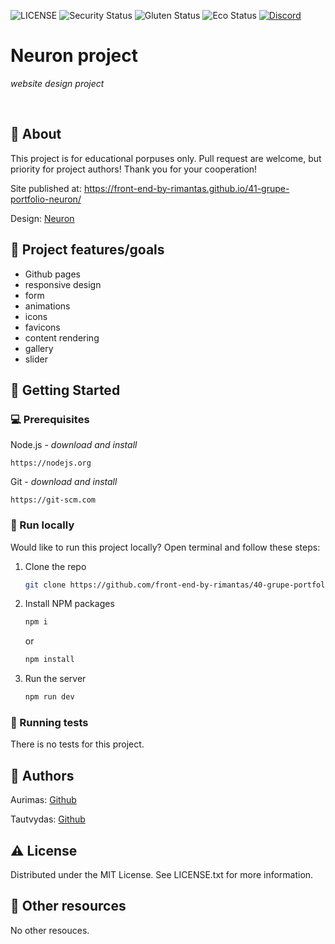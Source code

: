 ![LICENSE](https://img.shields.io/badge/license-MIT-blue.svg?style=flat-square)
![Security Status](https://img.shields.io/security-headers?label=Security&url=https%3A%2F%2Fgithub.com&style=flat-square)
![Gluten Status](https://img.shields.io/badge/Gluten-Free-green.svg)
![Eco Status](https://img.shields.io/badge/ECO-Friendly-green.svg)
[![Discord](https://discord.com/api/guilds/571393319201144843/widget.png)](https://discord.gg/dRwW4rw)

# Neuron project

_website design project_

<br>

## 🌟 About

This project is for educational porpuses only. Pull request are welcome, but priority for project authors! Thank you for your cooperation!

Site published at: https://front-end-by-rimantas.github.io/41-grupe-portfolio-neuron/

Design: [Neuron](https://demo.auburnforest.com/html/neuron/demo/index.html)

## 🎯 Project features/goals

-   Github pages
-   responsive design
-   form
-   animations
-   icons
-   favicons
-   content rendering
-   gallery
-   slider

## 🧰 Getting Started

### 💻 Prerequisites

Node.js - _download and install_

```
https://nodejs.org
```

Git - _download and install_

```
https://git-scm.com
```

### 🏃 Run locally

Would like to run this project locally? Open terminal and follow these steps:

1. Clone the repo
    ```sh
    git clone https://github.com/front-end-by-rimantas/40-grupe-portfolio.git
    ```
2. Install NPM packages
    ```sh
    npm i
    ```
    or
    ```sh
    npm install
    ```
3. Run the server
    ```sh
    npm run dev
    ```

### 🧪 Running tests

There is no tests for this project.

## 🎅 Authors

Aurimas: [Github](https://github.com/aurimas1551)

Tautvydas: [Github](https://github.com/Zukauskas)

## ⚠️ License

Distributed under the MIT License. See LICENSE.txt for more information.

## 🔗 Other resources

No other resouces.
